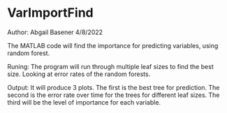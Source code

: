 # VarImportFind
Author: Abgail Basener 
4/8/2022

The MATLAB code will find the importance for predicting variables, using random forest. 

Runing:
The program will run through multiple  leaf sizes to find the best size. Looking at error rates of the random forests.

Output:
It will produce 3 plots. The first is the best tree for prediction. The second is the error rate over time for the trees for different leaf sizes. The third will be the level of importance for each variable.
